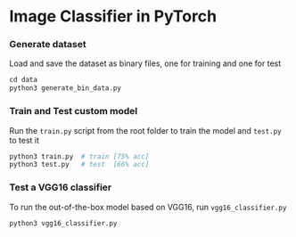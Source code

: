 # Image Classifier in PyTorch

### Generate dataset

Load and save the dataset as binary files, one for training and one for test
```python
cd data
python3 generate_bin_data.py
```

### Train and Test custom model
Run the `train.py` script from the root folder to train the model and `test.py` to test it
```python
python3 train.py  # train [75% acc]
python3 test.py   # test  [66% acc]
```

### Test a VGG16 classifier
To run the out-of-the-box model based on VGG16, run `vgg16_classifier.py`
```python
python3 vgg16_classifier.py
```

